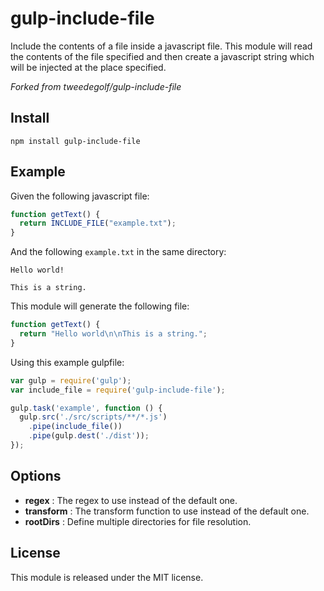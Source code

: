 # gulp-include-file
Include the contents of a file inside a javascript file. This module will read
the contents of the file specified and then create a javascript string which
will be injected at the place specified.

_Forked from tweedegolf/gulp-include-file_

## Install

    npm install gulp-include-file

## Example
Given the following javascript file:

```javascript
function getText() {
  return INCLUDE_FILE("example.txt");
}
```

And the following `example.txt` in the same directory:

    Hello world!

    This is a string.

This module will generate the following file:

```javascript
function getText() {
  return "Hello world\n\nThis is a string.";
}
```

Using this example gulpfile:

```javascript
var gulp = require('gulp');
var include_file = require('gulp-include-file');

gulp.task('example', function () {
  gulp.src('./src/scripts/**/*.js')
    .pipe(include_file())
    .pipe(gulp.dest('./dist'));
});
```

## Options

* **regex** <RegExp>: The regex to use instead of the default one.
* **transform** <Function>: The transform function to use instead of the default one.
* **rootDirs** <Array>: Define multiple directories for file resolution.


## License
This module is released under the MIT license.
